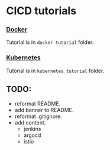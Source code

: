 # CICD tutorials

### [Docker](docker%20tutorial/README.md)

Tutorial is in `docker tutorial` folder.

### [Kubernetes](kubernetes%20tutorial/README.md)

Tutorial is in `kubernetes tutorial` folder.

## TODO:

- reformat README.
- add banner to README.
- reformat .gitignore.
- add content.
  - jenkins
  - argocd
  - istio